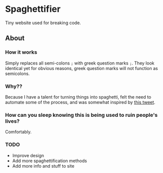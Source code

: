 # Spaghettifier
Tiny website used for breaking code.

## About

### How it works
Simply replaces all semi-colons ```;``` with greek question marks ```;```. They look identical yet for obvious reasons, greek question marks will not function as semicolons.

### Why??
Because I have a talent for turning things into spaghetti, felt the need to automate some of the process, and was somewhat inspired by [this tweet](https://twitter.com/benbjohnson/status/533848879423578112).

### How can you sleep knowing this is being used to ruin people's lives?
Comfortably.

### TODO
- Improve design
- Add more spaghettification methods
- Add more info and stuff to site
